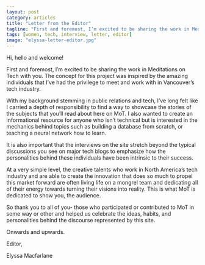 ```yaml
---
layout: post
category: articles
title: "Letter from the Editor"
tagline: "First and foremost, I’m excited to be sharing the work in Meditations on Tech with you."
tags: [women, tech, interview, letter, editor]
image: "elyssa-letter-editor.jpg"
---
```


Hi, hello and welcome!

First and foremost, I’m excited to be sharing the work in Meditations on Tech with you. The concept for this project was inspired by the amazing individuals that I’ve had the privilege to meet and work with in Vancouver’s tech industry.

With my background stemming in public relations and tech, I’ve long felt like I carried a depth of responsibility to find a way to showcase the stories of the subjects that you’ll read about here on MoT. I also wanted to create an informational resource for anyone who isn’t technical but is interested in the mechanics behind topics such as building a database from scratch, or teaching a neural network how to learn.

It is also important that the interviews on the site stretch beyond the typical discussions you see on major tech blogs to emphasize how the personalities behind these individuals have been intrinsic to their success.

At a very simple level, the creative talents who work in North America’s tech industry and are able to create the innovation that does so much to propel this market forward are often living life on a mongrel team and dedicating all of their energy towards turning their visions into reality. This is what MoT is dedicated to show you, the audience.

So thank you to all of you- those who participated or contributed to MoT in some way or other and helped us celebrate the ideas, habits, and personalities behind the discourse represented by this site.

Onwards and upwards.

Editor,

Elyssa Macfarlane